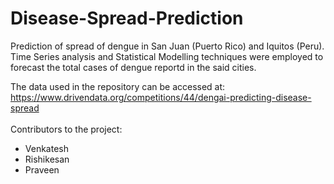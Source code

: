 # Disease-Spread-Prediction

Prediction of spread of dengue in San Juan (Puerto Rico) and Iquitos (Peru). 
<br>
Time Series analysis and Statistical Modelling techniques were employed to forecast the total cases of dengue reportd in the said cities.
<br>

The data used in the repository can be accessed at: <br>
https://www.drivendata.org/competitions/44/dengai-predicting-disease-spread
<br> <br>
Contributors to the project:
<br>
* Venkatesh <br>
* Rishikesan<br>
* Praveen<br>
